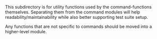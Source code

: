 This subdirectory is for utility functions used by the command-functions themselves. Separating them
from the command modules will help readability/maintainability while also better supporting test
suite setup.

Any functions that are not specific to commands should be moved into a higher-level module.
